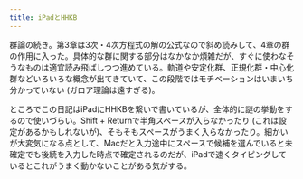 ```yaml
---
title: iPadとHHKB
---
```


群論の続き。第3章は3次・4次方程式の解の公式なので斜め読みして、4章の群の作用に入った。具体的な群に関する部分はなかなか煩雑だが、すぐに使わなそうなものは適宜読み飛ばしつつ進めている。軌道や安定化群、正規化群・中心化群などいろいろな概念が出てきていて、この段階ではモチベーションはいまいち分かっていない (ガロア理論は遠すぎる)。

ところでこの日記はiPadにHHKBを繋いで書いているが、全体的に謎の挙動をするので使いづらい。Shift + Returnで半角スペースが入らなかったり (これは設定があるかもしれないが)、そもそもスペースがうまく入らなかったり。細かいが大変気になる点として、Macだと入力途中にスペースで候補を選んでいると未確定でも後続を入力した時点で確定されるのだが、iPadで速くタイピングしているとこれがうまく動かないことがある気がする。
